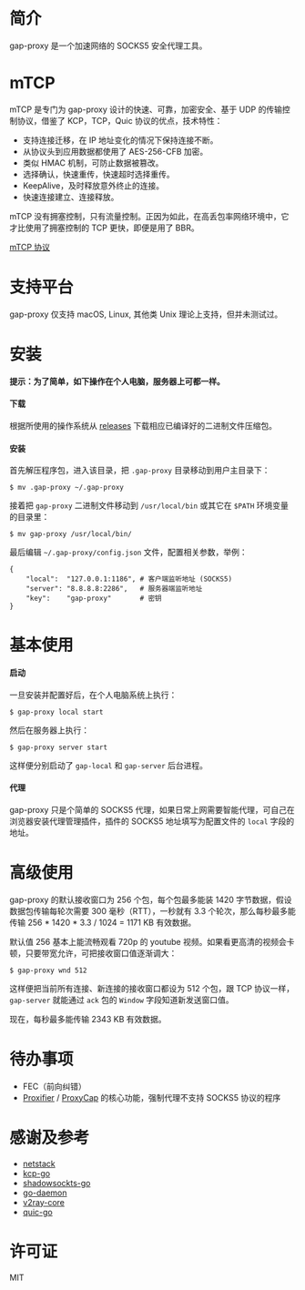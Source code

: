 # 简介
gap-proxy 是一个加速网络的 SOCKS5 安全代理工具。

# mTCP
mTCP 是专门为 gap-proxy 设计的快速、可靠，加密安全、基于 UDP 的传输控制协议，借鉴了 KCP，TCP，Quic 协议的优点，技术特性：

* 支持连接迁移，在 IP 地址变化的情况下保持连接不断。
* 从协议头到应用数据都使用了 AES-256-CFB 加密。
* 类似 HMAC 机制，可防止数据被篡改。
* 选择确认，快速重传，快速超时选择重传。
* KeepAlive，及时释放意外终止的连接。
* 快速连接建立、连接释放。

mTCP 没有拥塞控制，只有流量控制。正因为如此，在高丢包率网络环境中，它才比使用了拥塞控制的 TCP 更快，即便是用了 BBR。

[mTCP 协议](./mtcp/protocol.txt)

# 支持平台
gap-proxy 仅支持 macOS, Linux, 其他类 Unix 理论上支持，但并未测试过。

# 安装

**提示：为了简单，如下操作在个人电脑，服务器上可都一样。**

#### 下载
根据所使用的操作系统从 [releases](https://github.com/fanpei91/gap-proxy/releases/) 下载相应已编译好的二进制文件压缩包。

#### 安装
首先解压程序包，进入该目录，把 `.gap-proxy` 目录移动到用户主目录下：

```
$ mv .gap-proxy ~/.gap-proxy
```

接着把 `gap-proxy` 二进制文件移动到 `/usr/local/bin` 或其它在 `$PATH` 环境变量的目录里：

```
$ mv gap-proxy /usr/local/bin/
```

最后编辑 `~/.gap-proxy/config.json` 文件，配置相关参数，举例：

```
{
	"local":  "127.0.0.1:1186", # 客户端监听地址 (SOCKS5)
	"server": "8.8.8.8:2286",   # 服务器端监听地址
	"key":    "gap-proxy"       # 密钥
}
```

# 基本使用
#### 启动
一旦安装并配置好后，在个人电脑系统上执行：

```
$ gap-proxy local start
```

然后在服务器上执行：

```
$ gap-proxy server start
```

这样便分别启动了 `gap-local` 和 `gap-server` 后台进程。

#### 代理
gap-proxy 只是个简单的 SOCKS5 代理，如果日常上网需要智能代理，可自己在浏览器安装代理管理插件，插件的 SOCKS5 地址填写为配置文件的 `local` 字段的地址。

# 高级使用
gap-proxy 的默认接收窗口为 256 个包，每个包最多能装 1420 字节数据，假设数据包传输每轮次需要 300 毫秒（RTT），一秒就有 3.3 个轮次，那么每秒最多能传输 256 * 1420 * 3.3 / 1024 = 1171 KB 有效数据。

默认值 256 基本上能流畅观看 720p 的 youtube 视频。如果看更高清的视频会卡顿，只要带宽允许，可把接收窗口值逐渐调大：

```
$ gap-proxy wnd 512
```

这样便把当前所有连接、新连接的接收窗口都设为 512 个包，跟 TCP 协议一样，`gap-server` 就能通过 `ack` 包的 `Window` 字段知道新发送窗口值。

现在，每秒最多能传输 2343 KB 有效数据。

# 待办事项
* FEC（前向纠错）
* [Proxifier](https://www.proxifier.com/) / [ProxyCap](http://www.proxycap.com/) 的核心功能，强制代理不支持 SOCKS5 协议的程序

# 感谢及参考
* [netstack](https://github.com/google/netstack)
* [kcp-go](https://github.com/xtaci/kcp-go)
* [shadowsockts-go](https://github.com/shadowsocks/shadowsocks-go)
* [go-daemon](https://github.com/sevlyar/go-daemon)
* [v2ray-core](https://github.com/v2ray/v2ray-core)
* [quic-go](https://github.com/lucas-clemente/quic-go)

# 许可证
MIT